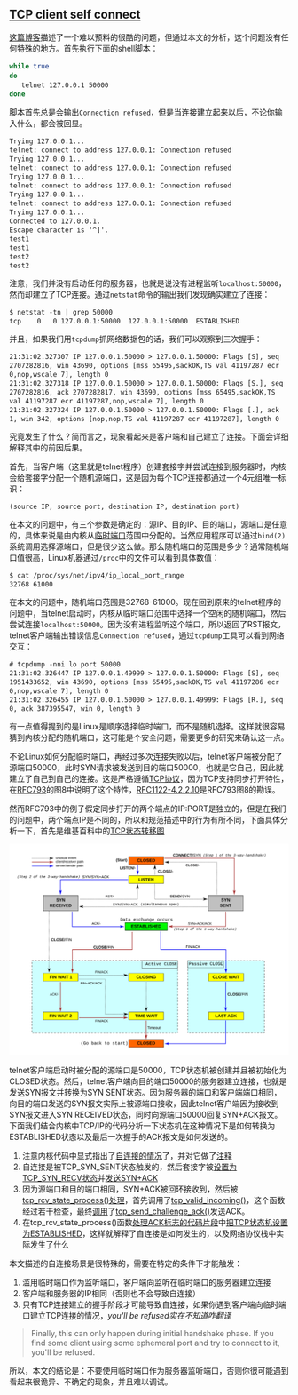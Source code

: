 ## [TCP client self connect](http://sgros.blogspot.com/2013/08/tcp-client-self-connect.html)

[这篇博客](http://goodenoughsoftware.net/2013/07/15/self-connects/)描述了一个难以预料的很酷的问题，但通过本文的分析，这个问题没有任何特殊的地方。首先执行下面的shell脚本：
```bash
while true
do
   telnet 127.0.0.1 50000
done
```

脚本首先总是会输出`Connection refused`，但是当连接建立起来以后，不论你输入什么，都会被回显。
```
Trying 127.0.0.1...
telnet: connect to address 127.0.0.1: Connection refused
Trying 127.0.0.1...
telnet: connect to address 127.0.0.1: Connection refused
Trying 127.0.0.1...
telnet: connect to address 127.0.0.1: Connection refused
Trying 127.0.0.1...
telnet: connect to address 127.0.0.1: Connection refused
Trying 127.0.0.1...
Connected to 127.0.0.1.
Escape character is '^]'.
test1
test1
test2
test2
```

注意，我们并没有启动任何的服务器，也就是说没有进程监听`localhost:50000`，然而却建立了TCP连接。通过`netstat`命令的输出我们发现确实建立了连接：
```
$ netstat -tn | grep 50000
tcp    0   0 127.0.0.1:50000  127.0.0.1:50000  ESTABLISHED
```

并且，如果我们用`tcpdump`抓网络数据包的话，我们可以观察到三次握手：
```
21:31:02.327307 IP 127.0.0.1.50000 > 127.0.0.1.50000: Flags [S], seq 2707282816, win 43690, options [mss 65495,sackOK,TS val 41197287 ecr 0,nop,wscale 7], length 0
21:31:02.327318 IP 127.0.0.1.50000 > 127.0.0.1.50000: Flags [S.], seq 2707282816, ack 2707282817, win 43690, options [mss 65495,sackOK,TS val 41197287 ecr 41197287,nop,wscale 7], length 0
21:31:02.327324 IP 127.0.0.1.50000 > 127.0.0.1.50000: Flags [.], ack 1, win 342, options [nop,nop,TS val 41197287 ecr 41197287], length 0
```

究竟发生了什么？简而言之，现象看起来是客户端和自己建立了连接。下面会详细解释其中的前因后果。

首先，当客户端（这里就是telnet程序）创建套接字并尝试连接到服务器时，内核会给套接字分配一个随机源端口，这是因为每个TCP连接都通过一个4元组唯一标识：
```
(source IP, source port, destination IP, destination port)
```

在本文的问题中，有三个参数是确定的：源IP、目的IP、目的端口，源端口是任意的，具体来说是由内核从[临时端口](http://en.wikipedia.org/wiki/Ephemeral_port)范围中分配的。当然应用程序可以通过`bind(2)`系统调用选择源端口，但是很少这么做。那么随机端口的范围是多少？通常随机端口值很高，Linux机器通过`/proc`中的文件可以看到具体数值：
```
$ cat /proc/sys/net/ipv4/ip_local_port_range
32768 61000
```

在本文的问题中，随机端口范围是32768-61000。现在回到原来的telnet程序的问题中，当telnet启动时，内核从临时端口范围中选择一个空闲的随机端口，然后尝试连接`localhost:50000`。因为没有进程监听这个端口，所以返回了RST报文，telnet客户端输出错误信息`Connection refused`，通过`tcpdump`工具可以看到网络交互：
```
# tcpdump -nni lo port 50000
21:31:02.326447 IP 127.0.0.1.49999 > 127.0.0.1.50000: Flags [S], seq 1951433652, win 43690, options [mss 65495,sackOK,TS val 41197286 ecr 0,nop,wscale 7], length 0
21:31:02.326455 IP 127.0.0.1.50000 > 127.0.0.1.49999: Flags [R.], seq 0, ack 387395547, win 0, length 0
```

有一点值得提到的是Linux是顺序选择临时端口，而不是随机选择。这样就很容易猜到内核分配的随机端口，这可能是个安全问题，需要更多的研究来确认这一点。

不论Linux如何分配临时端口，再经过多次连接失败以后，telnet客户端被分配了源端口50000，此时SYN请求被发送到目的端口50000，也就是它自己，因此就建立了自己到自己的连接。这是严格遵循[TCP协议](https://tools.ietf.org/html/rfc793)，因为TCP支持同步打开特性，在[RFC793](http://tools.ietf.org/html/rfc793)的图8中说明了这个特性，[RFC1122-4.2.2.10](http://tools.ietf.org/html/rfc1122)是RFC793图8的勘误。

然而RFC793中的例子假定同步打开的两个端点的IP:PORT是独立的，但是在我们的问题中，两个端点IP是不同的，所以和规范描述中的行为有所不同，下面具体分析一下，首先是维基百科中的[TCP状态转移图](https://en.wikipedia.org/wiki/Transmission_Control_Protocol)

![](TCP-client-self-connect/Tcp_state_diagram_fixed.svg)

telnet客户端启动时被分配的源端口是50000，TCP状态机被创建并且被初始化为CLOSED状态。然后，telnet客户端向目的端口50000的服务器建立连接，也就是发送SYN报文并转换为SYN SENT状态。因为服务器的端口和客户端端口相同，向目的端口发送的SYN报文实际上被源端口接收，因此telnet客户端因为接收到SYN报文进入SYN RECEIVED状态，同时向源端口50000回复SYN+ACK报文。下面我们结合内核中TCP/IP的代码分析一下状态机在这种情况下是如何转换为ESTABLISHED状态以及最后一次握手的ACK报文是如何发送的。

1. 注意内核代码中显式指出了[自连接的情况](http://lxr.linux.no/linux+v3.10.5/net/ipv4/tcp_input.c#L5525)了，并对它做了[注释](http://lxr.linux.no/linux+v3.10.5/net/ipv4/tcp_input.c#L5528)
2. 自连接是被TCP_SYN_SENT状态触发的，然后套接字被[设置为TCP_SYN_RECV状态](http://lxr.linux.no/linux+v3.10.5/net/ipv4/tcp_input.c#L5530)并[发送SYN+ACK](http://lxr.linux.no/linux+v3.10.5/net/ipv4/tcp_input.c#L5557)
3. 因为源端口和目的端口相同，SYN+ACK被回环接收到，然后被[tcp_rcv_state_process()处理](http://lxr.linux.no/linux+v3.10.5/net/ipv4/tcp_input.c#L5597)，首先调用了[tcp_valid_incoming()](http://lxr.linux.no/linux+v3.10.5/net/ipv4/tcp_input.c#L4982)，这个函数经过若干检查，最终[调用](http://lxr.linux.no/linux+v3.10.5/net/ipv4/tcp_input.c#L5039)了[tcp_send_challenge_ack()](http://lxr.linux.no/linux+v3.10.5/net/ipv4/tcp_input.c#L3254)发送ACK。
4. 在tcp_rcv_state_process()函数[处理ACK标志的代码片段](http://lxr.linux.no/linux+v3.10.5/net/ipv4/tcp_input.c#L5674)中[把TCP状态机设置为ESTABLISHED](http://lxr.linux.no/linux+v3.10.5/net/ipv4/tcp_input.c#L5701)，这样就解释了自连接是如何发生的，以及网络协议栈中实际发生了什么

本文描述的自连接场景是很特殊的，需要在特定的条件下才能触发：

1. 滥用临时端口作为监听端口，客户端向监听在临时端口的服务器建立连接
2. 客户端和服务器的IP相同（否则也不会导致自连接）
3. 只有TCP连接建立的握手阶段才可能导致自连接，如果你遇到客户端向临时端口建立TCP连接的情况，*you'll be refused实在不知道咋翻译*

>Finally, this can only happen during initial handshake phase. If you find some client using some ephemeral port and try to connect to it, you'll be refused. 

所以，本文的结论是：不要使用临时端口作为服务器监听端口，否则你很可能遇到看起来很诡异、不确定的现象，并且难以调试。

